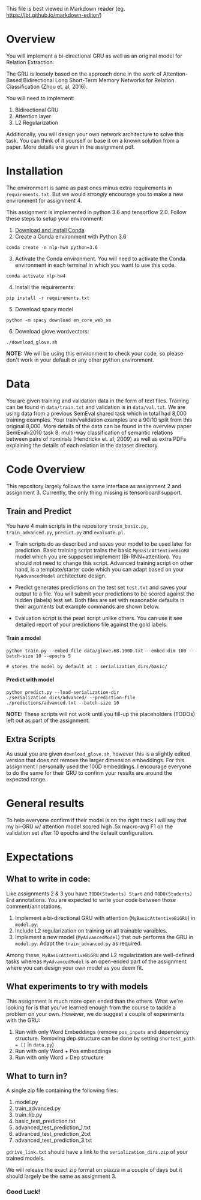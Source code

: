 This file is best viewed in Markdown reader (eg. https://jbt.github.io/markdown-editor/)

# Overview

You will implement a bi-directional GRU as well as an original model for Relation Extraction:

The GRU is loosely based on the approach done in the work of Attention-Based Bidirectional Long Short-Term Memory Networks for Relation Classification (Zhou et. al, 2016).

You will need to implement:

1. Bidirectional GRU
2. Attention layer
3. L2 Regularization


Additionally, you will design your own network architecture to solve this task. You can think of it yourself or base it on a known solution from a paper.
More details are given in the assignment pdf.


# Installation

The environment is same as past ones minus extra requirements in `requirements.txt`. But we would *strongly* encourage you to make a new environment for assignment 4.

This assignment is implemented in python 3.6 and tensorflow 2.0. Follow these steps to setup your environment:

1. [Download and install Conda](http://https://conda.io/projects/conda/en/latest/user-guide/install/index.html "Download and install Conda")
2. Create a Conda environment with Python 3.6

```
conda create -n nlp-hw4 python=3.6
```

3. Activate the Conda environment. You will need to activate the Conda environment in each terminal in which you want to use this code.
```
conda activate nlp-hw4
```
4. Install the requirements:
```
pip install -r requirements.txt
```

5. Download spacy model
```
python -m spacy download en_core_web_sm
```

6. Download glove wordvectors:
```
./download_glove.sh
```

**NOTE:** We will be using this environment to check your code, so please don't work in your default or any other python environment.


# Data

You are given training and validation data in the form of text files. Training can be found in `data/train.txt` and validation is in `data/val.txt`. We are using data from a previous SemEval shared task which in total had 8,000 training examples. Your train/validation examples are a 90/10 split from this original 8,000. More details of the data can be found in the overview paper SemEval-2010 task 8: multi-way classification of semantic relations between pairs of nominals (Hendrickx et. al, 2009) as well as extra PDFs explaining the details of each relation in the dataset directory.


# Code Overview


This repository largely follows the same interface as assignment 2 and assignment 3. Currently, the only thing missing is tensorboard support.

## Train and Predict

You have 4 main scripts in the repository `train_basic.py`, `train_advanced.py`, `predict.py` and `evaluate.pl`.

- Train scripts do as described and saves your model to be used later for prediction. Basic training script trains the basic `MyBasicAttentiveBiGRU` model which you are supposed implement (Bi-RNN+attention). You should not need to change this script. Advanced training script on other hand, is a template/starter code which you can adapt based on your `MyAdvancedModel` architecture design.

- Predict generates predictions on the test set `test.txt` and saves your output to a file. You will submit your predictions to be scored against the hidden (labels) test set. Both files are set with reasonable defaults in their arguments but example commands are shown below.

- Evaluation script is the pearl script unlike others. You can use it see detailed report of your predictions file against the gold labels.


#### Train a model
```
python train.py --embed-file data/glove.6B.100D.txt --embed-dim 100 --batch-size 10 --epochs 5

# stores the model by default at : serialization_dirs/basic/
```

#### Predict with model
```
python predict.py --load-serialization-dir ./serialization_dirs/advanced/ --prediction-file ./predictions/advanced.txt --batch-size 10
```

**NOTE:** These scripts will not work until you fill-up the placeholders (TODOs) left out as part of the assignment.


## Extra Scripts

As usual you are given `download_glove.sh`, however this is a slightly edited version that does not remove the larger dimension embeddings. For this assignment I personally used the 100D embeddings. I encourage everyone to do the same for their GRU to confirm your results are around the expected range.


# General results

To help everyone confirm if their model is on the right track I will say that my bi-GRU w/ attention model scored high .5x macro-avg F1 on the validation set after 10 epochs and the default configuration.


# Expectations

## What to write in code:

Like assignments 2 & 3 you have `TODO(Students) Start` and `TODO(Students) End` annotations. You are expected to write your code between those comment/annotations.

1. Implement a bi-directional GRU with attention (`MyBasicAttentiveBiGRU`) in `model.py`.
2. Include L2 regularization on training on all trainable varaibles.
3. Implement a new model (`MyAdvancedModel`) that out-performs the GRU in `model.py`. Adapt the `train_advanced.py` as required.

Among these, `MyBasicAttentiveBiGRU` and L2 regularization are well-defined tasks whereas `MyAdvancedModel` is an open-ended part of the assignment where you can design your own model as you deem fit.


## What experiments to try with models

This assignment is much more open ended than the others. What we're looking for is that you've learned enough from the course to tackle a problem on your own. However, we do suggest a couple of experiments with the GRU:

1. Run with only Word Embeddings (remove `pos_inputs` and dependency structure. Removing dep structure can be done by setting `shortest_path = []` in `data.py`)
2. Run with only Word + Pos embeddings
3. Run with only Word + Dep structure



## What to turn in?

A single zip file containing the following files:

1. model.py
2. train_advanced.py
3. train_lib.py
4. basic_test_prediction.txt
5. advanced_test_prediction_1.txt
6. advanced_test_prediction_2txt
7. advanced_test_prediction_3.txt

`gdrive_link.txt` should have a link to the `serialization_dirs.zip` of your trained models.

We will release the exact zip format on piazza in a couple of days but it should largely be the same as assignment 3.

### Good Luck!
